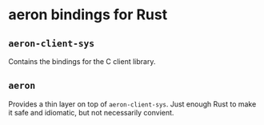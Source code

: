 # aeron bindings for Rust

## `aeron-client-sys`

Contains the bindings for the C client library.

## `aeron`

Provides a thin layer on top of `aeron-client-sys`. Just enough Rust to make it
safe and idiomatic, but not necessarily convient.
